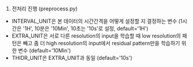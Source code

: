 1) 전처리 진행 (preprocess.py)
- INTERVAL_UNIT은 본 데이터의 시간간격을 어떻게 설정할 지 결정하는 변수 (1시간은 '1H', 10분은 '10Min', 10초는 '10s'로 설정, default='1H')
- EXTRA_UNIT은 서로 다른 resolution의 input을 학습할 때 low resolution의 패턴은 빼고 좀 더 high resolution의 input에서 residual pattern만을 학습하기 위한 변수 (default='10Min')
- THIDR_UNIT은 EXTRA_UNIT과 동일 (default='10s')
